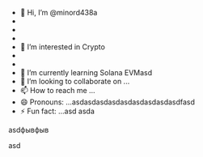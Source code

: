 





























































- 👋 Hi, I’m @minord438a
- 
- 
- 
- 👀 I’m interested in Crypto
- 
- 
- 🌱 I’m currently learning Solana EVMasd
- 💞️ I’m looking to collaborate on ...
- 📫 How to reach me ...
- 😄 Pronouns: ...asdasdasdasdasdasdasdasdasdfasd
- ⚡ Fun fact: ...asd
asda
<!---asdasdasdasdasdasddasddd
minord438/minord438 is a ✨ special ✨ repository because its `README.mdd` (this file) appears on youdr GitHub profile.asdasdasd
You can click the Preview link to take a look at your changes.asdasdasd
--->asdфывфыв
asd
